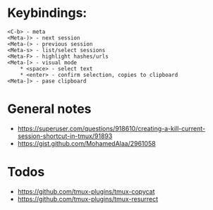 # Keybindings:

```
<C-b> - meta
<Meta-)> - next session
<Meta-(> - previous session
<Meta-s> - list/select sessions
<Meta-F> - highlight hashes/urls
<Meta-[> - visual mode
    * <space> - select text
    * <enter> - confirm selection, copies to clipboard
<Meta-]> - pase clipboard
```

# General notes

* https://superuser.com/questions/918610/creating-a-kill-current-session-shortcut-in-tmux/91893
* https://gist.github.com/MohamedAlaa/2961058

# Todos

* https://github.com/tmux-plugins/tmux-copycat
* https://github.com/tmux-plugins/tmux-resurrect

